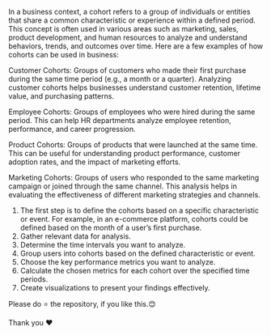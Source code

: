 In a business context, a cohort refers to a group of individuals or entities that share a common characteristic or experience 
within a defined period. This concept is often used in various areas such as marketing, sales, product development, and human 
resources to analyze and understand behaviors, trends, and outcomes over time. Here are a few examples of how cohorts can be 
used in business:

Customer Cohorts: Groups of customers who made their first purchase during the same time period (e.g., a month or a quarter). 
    Analyzing customer cohorts helps businesses understand customer retention, lifetime value, and purchasing patterns.

Employee Cohorts: Groups of employees who were hired during the same period. This can help HR departments analyze employee 
    retention, performance, and career progression.

Product Cohorts: Groups of products that were launched at the same time. This can be useful for understanding product 
    performance, customer adoption rates, and the impact of marketing efforts.

Marketing Cohorts: Groups of users who responded to the same marketing campaign or joined through the same channel. This 
    analysis helps in evaluating the effectiveness of different marketing strategies and channels.

1. The first step is to define the cohorts based on a specific characteristic or event. For example, in an e-commerce platform, cohorts could be defined based on the month of a user’s first purchase.
2. Gather relevant data for analysis.
3. Determine the time intervals you want to analyze.
4. Group users into cohorts based on the defined characteristic or event.
5. Choose the key performance metrics you want to analyze.
6. Calculate the chosen metrics for each cohort over the specified time periods.
7. Create visualizations to present your findings effectively.

Please do ⭐ the repository, if you like this.😊

Thank you ❤
